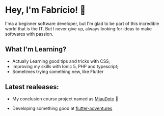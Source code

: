 # Hey, I'm Fabrício! 🤙

I'ma a beginner software developer, but I'm glad to be part of this incredible world that is the IT. But I never give up, always looking for ideas to make softwares with passion.

## What I'm Learning?

- Actually Learning good tips and tricks with CSS;
- Improving my skills with Ionic 5, PHP and typescript;
- Sometimes trying something new, like Flutter


<!-- ## You can also find me on:

- Instagram [fabricio_dev](https://www.instagram.com/fabricio_dev/), In the next few days -->
  
## Latest realeases:

- My conclusion course project named as [MiauDote](https://github.com/fabriciodossantos908/miauDote) 🐶

- Developing something good at [flutter-adventures](https://github.com/fabriciodossantos908/flutter-adventures.git)

<!-- - Creating stylish effects like glassmorphism at this repo. [Stylish-library](https://github.com/fabriciodossantos908/stylish-library)  -->

<!--
**fabriciodossantos908/fabriciodossantos908** is a ✨ _special_ ✨ repository because its `README.md` (this file) appears on your GitHub profile.
Here are some ideas to get you started:

...
- 🌱 I’m currently learning ...
- 👯 I’m looking to collaborate on ...
- 🤔 I’m looking for help with ...
- 💬 Ask me about ...
- 📫 How to reach me: ...
- 😄 Pronouns: ...
- ⚡ Fun fact: ...
-->
